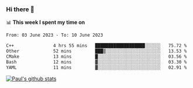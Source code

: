 ### Hi there 👋

📊 **This week I spent my time on**
<!--START_SECTION:waka-->

```txt
From: 03 June 2023 - To: 10 June 2023

C++               4 hrs 55 mins   ███████████████████░░░░░░   75.72 %
Other             52 mins         ███▒░░░░░░░░░░░░░░░░░░░░░   13.53 %
CMake             13 mins         █░░░░░░░░░░░░░░░░░░░░░░░░   03.56 %
Bash              12 mins         ▓░░░░░░░░░░░░░░░░░░░░░░░░   03.30 %
YAML              11 mins         ▓░░░░░░░░░░░░░░░░░░░░░░░░   02.91 %
```

<!--END_SECTION:waka-->


[![Paul's github stats](https://github-readme-stats.vercel.app/api?username=mickeyouyou&theme=dracula&show_icons=true)](https://github.com/anuraghazra/github-readme-stats)
